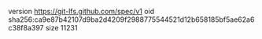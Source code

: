 version https://git-lfs.github.com/spec/v1
oid sha256:ca9e87b42107d9ba2d4209f2988775544521d12b658185bf5ae62a6c38f8a397
size 11231
